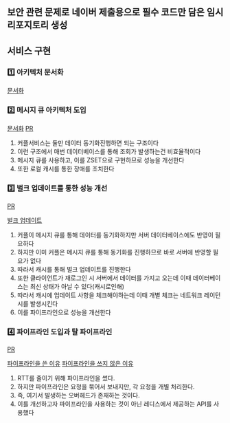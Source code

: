 ## 보안 관련 문제로 네이버 제출용으로 필수 코드만 담은 임시 리포지토리 생성

## 서비스 구현

### 1️⃣ 아키텍처 문서화

[문서화](https://jseungmin.notion.site/1b0e2fd91ae280ed9a19e80d486f1d13?pvs=4)


### 2️⃣ 메시지 큐 아키텍처 도입

[문서화](https://jseungmin.notion.site/ACK-1b0e2fd91ae28094a8a1dd045319a2fd?pvs=4) [PR](https://github.com/Gseungmin/naver-submit-lubdate/pull/1)

1. 커플서비스는 둘만 데이터 동기화진행하면 되는 구조이다
2. 이런 구조에서 매번 데이터베이스를 통해 조회가 발생하는건 비효율적이다
3. 메시지 큐를 사용하고, 이를 ZSET으로 구현하므로 성능을 개선한다
4. 또한 로컬 캐시를 통한 장애를 조치한다

### 3️⃣ 벌크 업데이트를 통한 성능 개선

[PR](https://github.com/Gseungmin/naver-submit-lubdate/pull/2)

[벌크 업데이트](https://jseungmin.notion.site/1aee2fd91ae280248179e4b60c9a3220?pvs=4)

1. 커플이 메시지 큐를 통해 데이터를 동기화하지만 서버 데이터베이스에도 반영이 필요하다
2. 하지만 이미 커플은 메시지 큐를 통해 동기화를 진행하므로 바로 서버에 반영할 필요가 없다
3. 따라서 캐시를 통해 벌크 업데이트를 진행한다
4. 또한 클라이언트가 재로그인 시 서버에서 데이터를 가지고 오는데 이때 데이터베이스는 최신 상태가 아닐 수 있다(캐시로인해)
5. 따라서 캐시에 업데이트 사항을 체크해야하는데 이때 개별 체크는 네트워크 레이턴시를 발생시킨다
6. 이를 파이프라인으로 성능을 개선한다

### 4️⃣ 파이프라인 도입과 탈 파이프라인

[PR](https://github.com/Gseungmin/naver-submit-lubdate/pull/4)

[파이프라인을 쓴 이유](https://jseungmin.notion.site/REDIS-1afe2fd91ae280628e12f8d49a112307?pvs=4)
[파이프라인을 쓰지 않은 이유](https://jseungmin.notion.site/1fce2fd91ae280138034efb708878486?pvs=4)

1. RTT를 줄이기 위해 파이프라인을 썼다.
2. 하지만 파이프라인은 요청을 묶어서 보내지만, 각 요청을 개별 처리한다.
3. 즉, 여기서 발생하는 오버헤드가 존재하는 것이다.
4. 이를 개선하고자 파이프라인을 사용하는 것이 아닌 레디스에서 제공하는 API를 사용했다
